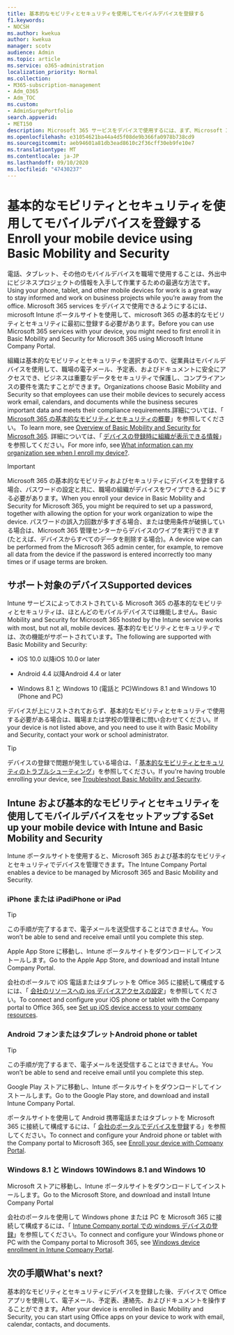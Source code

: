 ```yaml
---
title: 基本的なモビリティとセキュリティを使用してモバイルデバイスを登録する
f1.keywords:
- NOCSH
ms.author: kwekua
author: kwekua
manager: scotv
audience: Admin
ms.topic: article
ms.service: o365-administration
localization_priority: Normal
ms.collection:
- M365-subscription-management
- Adm_O365
- Adm_TOC
ms.custom:
- AdminSurgePortfolio
search.appverid:
- MET150
description: Microsoft 365 サービスをデバイスで使用するには、まず、Microsoft 365 の基本的なモビリティとセキュリティに登録する必要があります。
ms.openlocfilehash: e31054621ba44a4d5f08de9b366fa0978b738cd9
ms.sourcegitcommit: aeb94601a81db3ead8610c2f36cff30eb9fe10e7
ms.translationtype: MT
ms.contentlocale: ja-JP
ms.lasthandoff: 09/10/2020
ms.locfileid: "47430237"
---
```

# <a name="enroll-your-mobile-device-using-basic-mobility-and-security"></a><span data-ttu-id="0af3e-103">基本的なモビリティとセキュリティを使用してモバイルデバイスを登録する</span><span class="sxs-lookup"><span data-stu-id="0af3e-103">Enroll your mobile device using Basic Mobility and Security</span></span>

<span data-ttu-id="0af3e-104">電話、タブレット、その他のモバイルデバイスを職場で使用することは、外出中にビジネスプロジェクトの情報を入手して作業するための最適な方法です。</span><span class="sxs-lookup"><span data-stu-id="0af3e-104">Using your phone, tablet, and other mobile devices for work is a great way to stay informed and work on business projects while you’re away from the office.</span></span> <span data-ttu-id="0af3e-105">Microsoft 365 services をデバイスで使用できるようにするには、microsoft Intune ポータルサイトを使用して、microsoft 365 の基本的なモビリティとセキュリティに最初に登録する必要があります。</span><span class="sxs-lookup"><span data-stu-id="0af3e-105">Before you can use Microsoft 365 services with your device, you might need to first enroll it in Basic Mobility and Security for Microsoft 365 using Microsoft Intune Company Portal.</span></span>

<span data-ttu-id="0af3e-106">組織は基本的なモビリティとセキュリティを選択するので、従業員はモバイルデバイスを使用して、職場の電子メール、予定表、およびドキュメントに安全にアクセスでき、ビジネスは重要なデータをセキュリティで保護し、コンプライアンスの要件を満たすことができます。</span><span class="sxs-lookup"><span data-stu-id="0af3e-106">Organizations choose Basic Mobility and Security so that employees can use their mobile devices to securely access work email, calendars, and documents while the business secures important data and meets their compliance requirements.</span></span><span data-ttu-id="0af3e-107">詳細については、「 [Microsoft 365 の基本的なモビリティとセキュリティの概要](overview.md)」を参照してください。</span><span class="sxs-lookup"><span data-stu-id="0af3e-107"> To learn more, see [Overview of Basic Mobility and Security for Microsoft 365](overview.md).</span></span> <span data-ttu-id="0af3e-108">詳細については、「 [デバイスの登録時に組織が表示できる情報](https://docs.microsoft.com/intune-user-help/what-info-can-your-company-see-when-you-enroll-your-device-in-intune)」を参照してください。</span><span class="sxs-lookup"><span data-stu-id="0af3e-108">For more info, see [What information can my organization see when I enroll my device?](https://docs.microsoft.com/intune-user-help/what-info-can-your-company-see-when-you-enroll-your-device-in-intune).</span></span>

>[!IMPORTANT] 
><span data-ttu-id="0af3e-109">Microsoft 365 の基本的なモビリティおよびセキュリティにデバイスを登録する場合、パスワードの設定と共に、職場の組織がデバイスをワイプできるようにする必要があります。</span><span class="sxs-lookup"><span data-stu-id="0af3e-109">When you enroll your device in Basic Mobility and Security for Microsoft 365, you might be required to set up a password, together with allowing the option for your work organization to wipe the device.</span></span> <span data-ttu-id="0af3e-110">パスワードの誤入力回数が多すぎる場合、または使用条件が破損している場合は、Microsoft 365 管理センターからデバイスのワイプを実行できます (たとえば、デバイスからすべてのデータを削除する場合)。</span><span class="sxs-lookup"><span data-stu-id="0af3e-110">A device wipe can be performed from the Microsoft 365 admin center, for example, to remove all data from the device if the password is entered incorrectly too many times or if usage terms are broken.</span></span>

## <a name="supported-devices"></a><span data-ttu-id="0af3e-111">サポート対象のデバイス</span><span class="sxs-lookup"><span data-stu-id="0af3e-111">Supported devices</span></span>

<span data-ttu-id="0af3e-112">Intune サービスによってホストされている Microsoft 365 の基本的なモビリティとセキュリティは、ほとんどのモバイルデバイスでは機能しません。</span><span class="sxs-lookup"><span data-stu-id="0af3e-112">Basic Mobility and Security for Microsoft 365 hosted by the Intune service works with most, but not all, mobile devices.</span></span> <span data-ttu-id="0af3e-113">基本的なモビリティとセキュリティでは、次の機能がサポートされています。</span><span class="sxs-lookup"><span data-stu-id="0af3e-113">The following are supported with Basic Mobility and Security:</span></span>

- <span data-ttu-id="0af3e-114">iOS 10.0 以降</span><span class="sxs-lookup"><span data-stu-id="0af3e-114">iOS 10.0 or later</span></span>
    
- <span data-ttu-id="0af3e-115">Android 4.4 以降</span><span class="sxs-lookup"><span data-stu-id="0af3e-115">Android 4.4 or later</span></span>
    
- <span data-ttu-id="0af3e-116">Windows 8.1 と Windows 10 (電話と PC)</span><span class="sxs-lookup"><span data-stu-id="0af3e-116">Windows 8.1 and Windows 10 (Phone and PC)</span></span>
    
<span data-ttu-id="0af3e-117">デバイスが上にリストされておらず、基本的なモビリティとセキュリティで使用する必要がある場合は、職場または学校の管理者に問い合わせてください。</span><span class="sxs-lookup"><span data-stu-id="0af3e-117">If your device is not listed above, and you need to use it with Basic Mobility and Security, contact your work or school administrator.</span></span>

>[!TIP] 
><span data-ttu-id="0af3e-118">デバイスの登録で問題が発生している場合は、「 [基本的なモビリティとセキュリティのトラブルシューティング](troubleshoot.md)」を参照してください。</span><span class="sxs-lookup"><span data-stu-id="0af3e-118">If you're having trouble enrolling your device, see [Troubleshoot Basic Mobility and Security](troubleshoot.md).</span></span>

## <a name="set-up-your-mobile-device-with-intune-and-basic-mobility-and-security"></a><span data-ttu-id="0af3e-119">Intune および基本的なモビリティとセキュリティを使用してモバイルデバイスをセットアップする</span><span class="sxs-lookup"><span data-stu-id="0af3e-119">Set up your mobile device with Intune and Basic Mobility and Security</span></span>

<span data-ttu-id="0af3e-120">Intune ポータルサイトを使用すると、Microsoft 365 および基本的なモビリティとセキュリティでデバイスを管理できます。</span><span class="sxs-lookup"><span data-stu-id="0af3e-120">The Intune Company Portal enables a device to be managed by Microsoft 365 and Basic Mobility and Security.</span></span>

### <a name="iphone-or-ipad"></a><span data-ttu-id="0af3e-121">iPhone または iPad</span><span class="sxs-lookup"><span data-stu-id="0af3e-121">iPhone or iPad</span></span>

>[!TIP]
><span data-ttu-id="0af3e-122">この手順が完了するまで、電子メールを送受信することはできません。</span><span class="sxs-lookup"><span data-stu-id="0af3e-122">You won’t be able to send and receive email until you complete this step.</span></span>

<span data-ttu-id="0af3e-123">Apple App Store に移動し、Intune ポータルサイトをダウンロードしてインストールします。</span><span class="sxs-lookup"><span data-stu-id="0af3e-123">Go to the Apple App Store, and download and install Intune Company Portal.</span></span>

<span data-ttu-id="0af3e-124">会社のポータルで iOS 電話またはタブレットを Office 365 に接続して構成するには、「 [会社のリソースへの ios デバイスアクセスの設定](https://go.microsoft.com/fwlink/?linkid=875316)」を参照してください。</span><span class="sxs-lookup"><span data-stu-id="0af3e-124">To connect and configure your iOS phone or tablet with the Company portal to Office 365, see [Set up iOS device access to your company resources](https://go.microsoft.com/fwlink/?linkid=875316).</span></span>

### <a name="android-phone-or-tablet"></a><span data-ttu-id="0af3e-125">Android フォンまたはタブレット</span><span class="sxs-lookup"><span data-stu-id="0af3e-125">Android phone or tablet</span></span>

>[!TIP]
><span data-ttu-id="0af3e-126">この手順が完了するまで、電子メールを送受信することはできません。</span><span class="sxs-lookup"><span data-stu-id="0af3e-126">You won’t be able to send and receive email until you complete this step.</span></span>

<span data-ttu-id="0af3e-127">Google Play ストアに移動し、Intune ポータルサイトをダウンロードしてインストールします。</span><span class="sxs-lookup"><span data-stu-id="0af3e-127">Go to the Google Play store, and download and install Intune Company Portal.</span></span>

<span data-ttu-id="0af3e-128">ポータルサイトを使用して Android 携帯電話またはタブレットを Microsoft 365 に接続して構成するには、「 [会社のポータルでデバイスを登録](https://go.microsoft.com/fwlink/?linkid=875317)する」を参照してください。</span><span class="sxs-lookup"><span data-stu-id="0af3e-128">To connect and configure your Android phone or tablet with the Company portal to Microsoft 365, see [Enroll your device with Company Portal](https://go.microsoft.com/fwlink/?linkid=875317).</span></span>

### <a name="windows-81-and-windows-10"></a><span data-ttu-id="0af3e-129">Windows 8.1 と Windows 10</span><span class="sxs-lookup"><span data-stu-id="0af3e-129">Windows 8.1 and Windows 10</span></span>

<span data-ttu-id="0af3e-130">Microsoft ストアに移動し、Intune ポータルサイトをダウンロードしてインストールします。</span><span class="sxs-lookup"><span data-stu-id="0af3e-130">Go to the Microsoft Store, and download and install Intune Company Portal</span></span>

<span data-ttu-id="0af3e-131">会社のポータルを使用して Windows phone または PC を Microsoft 365 に接続して構成するには、「 [Intune Company portal での windows デバイスの登録](https://docs.microsoft.com/intune-user-help/windows-enrollment-company-portal)」を参照してください。</span><span class="sxs-lookup"><span data-stu-id="0af3e-131">To connect and configure your Windows phone or PC with the Company portal to Microsoft 365, see [Windows device enrollment in Intune Company Portal](https://docs.microsoft.com/intune-user-help/windows-enrollment-company-portal).</span></span>

## <a name="whats-next"></a><span data-ttu-id="0af3e-132">次の手順</span><span class="sxs-lookup"><span data-stu-id="0af3e-132">What's next?</span></span>

<span data-ttu-id="0af3e-133">基本的なモビリティとセキュリティにデバイスを登録した後、デバイスで Office アプリを使用して、電子メール、予定表、連絡先、およびドキュメントを操作することができます。</span><span class="sxs-lookup"><span data-stu-id="0af3e-133">After your device is enrolled in Basic Mobility and Security, you can start using Office apps on your device to work with email, calendar, contacts, and documents.</span></span>